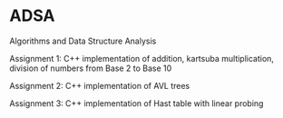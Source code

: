 # ADSA

Algorithms and Data Structure Analysis

Assignment 1: C++ implementation of addition, kartsuba multiplication, division of numbers from Base 2 to Base 10

Assignment 2: C++ implementation of AVL trees

Assignment 3: C++ implementation of Hast table with linear probing
